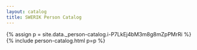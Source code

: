 ```yaml
---
layout: catalog
title: SWERIK Person Catalog
---
```

{% assign p = site.data._person-catalog.i-P7LkEj4bM3m8g8mZpPMrRi %}
{% include person-catalog.html p=p %}

